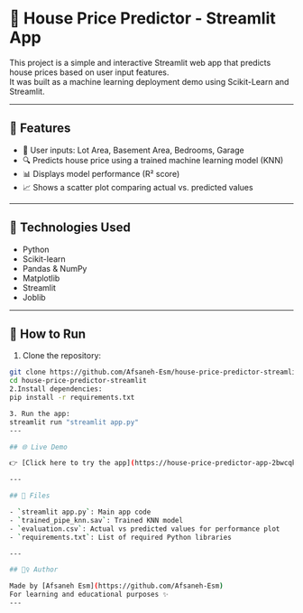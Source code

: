 # 🏡 House Price Predictor - Streamlit App

This project is a simple and interactive Streamlit web app that predicts house prices based on user input features.  
It was built as a machine learning deployment demo using Scikit-Learn and Streamlit.

---

## 📌 Features

- 🔢 User inputs: Lot Area, Basement Area, Bedrooms, Garage
- 🔍 Predicts house price using a trained machine learning model (KNN)
- 📊 Displays model performance (R² score)
- 📈 Shows a scatter plot comparing actual vs. predicted values

---

## 🧠 Technologies Used

- Python
- Scikit-learn
- Pandas & NumPy
- Matplotlib
- Streamlit
- Joblib

---

## 🚀 How to Run

1. Clone the repository:
```bash
git clone https://github.com/Afsaneh-Esm/house-price-predictor-streamlit.git
cd house-price-predictor-streamlit
2.Install dependencies:
pip install -r requirements.txt

3. Run the app:
streamlit run "streamlit app.py"
---

## 🌐 Live Demo

👉 [Click here to try the app](https://house-price-predictor-app-2bwcqkxe8dwb8hmtsvet3b.streamlit.app)

---

## 📁 Files

- `streamlit app.py`: Main app code
- `trained_pipe_knn.sav`: Trained KNN model
- `evaluation.csv`: Actual vs predicted values for performance plot
- `requirements.txt`: List of required Python libraries

---

## 🙋‍♀️ Author

Made by [Afsaneh Esm](https://github.com/Afsaneh-Esm)  
For learning and educational purposes ✨
---
